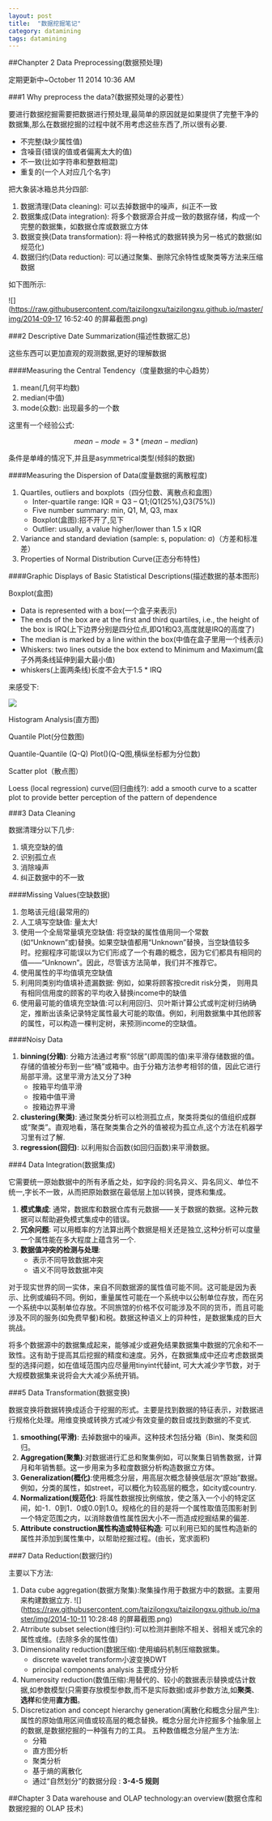 ```yaml
---
layout: post
title:  "数据挖掘笔记"
category: datamining
tags: datamining 
---
```


##Chanpter 2 Data Preprocessing(数据预处理)

定期更新中~October 11 2014 10:36 AM

###1 Why preprocess the data?(数据预处理的必要性）

要进行数据挖掘需要把数据进行预处理,最简单的原因就是如果提供了完整干净的数据集,那么在数据挖掘的过程中就不用考虑这些东西了,所以很有必要.

* 不完整(缺少属性值)
* 含噪音(错误的值或者偏离太大的值)
* 不一致(比如字符串和整数相混)
* 重复的(一个人对应几个名字)

把大象装冰箱总共分四部:

1. 数据清理(Data cleaning): 可以去掉数据中的噪声，纠正不一致
2. 数据集成(Data integration): 将多个数据源合并成一致的数据存储，构成一个完整的数据集，如数据仓库或数据立方体
3. 数据变换(Data transformation): 将一种格式的数据转换为另一格式的数据(如规范化)
4. 数据归约(Data reduction): 可以通过聚集、删除冗余特性或聚类等方法来压缩数据

如下图所示:

![](https://raw.githubusercontent.com/taizilongxu/taizilongxu.github.io/master/img/2014-09-17 16:52:40 的屏幕截图.png)

###2 Descriptive Date Summarization(描述性数据汇总)

这些东西可以更加直观的观测数据,更好的理解数据

####Measuring the Central Tendency（度量数据的中心趋势）

1. mean(几何平均数)
2. median(中值)
3. mode(众数): 出现最多的一个数

这里有一个经验公式:

$$ mean - mode = 3 * (mean - median) $$

条件是单峰的情况下,并且是asymmetrical类型(倾斜的数据)

####Measuring the Dispersion of Data(度量数据的离散程度)

1. Quartiles, outliers and boxplots（四分位数、离散点和盒图）
	* Inter-quartile range: IQR = Q3 – Q1;(Q1(25%),Q3(75%))
	* Five number summary: min, Q1, M, Q3, max
	* Boxplot(盒图):招不开了,见下
	* Outlier: usually, a value higher/lower than 1.5 x IQR
2. Variance and standard deviation (sample: s, population: σ)（方差和标准差）
3. Properties of Normal Distribution Curve(正态分布特性)

####Graphic Displays of Basic Statistical Descriptions(描述数据的基本图形)

Boxplot(盒图)

* Data is represented with a box(一个盒子来表示)
* The ends of the box are at the first and third quartiles, i.e., the height of the box is IRQ(上下边界分别是四分位点,即Q1和Q3,高度就是IRQ的高度了)
* The median is marked by a line within the box(中值在盒子里用一个线表示)
* Whiskers: two lines outside the box extend to Minimum and Maximum(盒子外两条线延伸到最大最小值)
* whiskers(上面两条线)长度不会大于1.5 * IRQ

来感受下:

![](https://raw.githubusercontent.com/taizilongxu/taizilongxu.github.io/master/img/Cpb7Fx.png)

Histogram Analysis(直方图)

Quantile Plot(分位数图)

Quantile-Quantile (Q-Q) Plot()(Q-Q图,横纵坐标都为分位数)

Scatter plot（散点图）

Loess (local regression) curve(回归曲线?): add a smooth curve to a scatter plot to provide better perception of the pattern of dependence

###3 Data Cleaning

数据清理分以下几步:

1. 填充空缺的值
2. 识别孤立点
3. 消除噪声
4. 纠正数据中的不一致

####Missing Values(空缺数据)

1. 忽略该元组(最常用的)
2. 人工填写空缺值: 量太大!
3. 使用一个全局常量填充空缺值: 将空缺的属性值用同一个常数(如“Unknown”或)替换。如果空缺值都用“Unknown”替换，当空缺值较多时。挖掘程序可能误以为它们形成了一个有趣的概念，因为它们都具有相同的值——“Unknown”。因此，尽管该方法简单，我们并不推荐它。
4. 使用属性的平均值填充空缺值
5. 利用同类别均值填补遗漏数据: 例如，如果将顾客按credit risk分类， 则用具有相同信用度的顾客的平均收入替换income中的缺值
6. 使用最可能的值填充空缺值:可以利用回归、贝叶斯计算公式或判定树归纳确定，推断出该条记录特定属性最大可能的取值。例如，利用数据集中其他顾客的属性，可以构造一棵判定树，来预测income的空缺值。

####Noisy Data

1. **binning(分箱)**: 分箱方法通过考察“邻居”(即周围的值)来平滑存储数据的值。存储的值被分布到一些“桶”或箱中。由于分箱方法参考相邻的值，因此它进行局部平滑。这里平滑方法又分了3种
	* 按箱平均值平滑
	* 按箱中值平滑
	* 按箱边界平滑
2. **clustering(聚类)**: 通过聚类分析可以检测孤立点，聚类将类似的值组织成群或“聚类”。直观地看，落在聚类集合之外的值被视为孤立点,这个方法在机器学习里有过了解.
3. **regression(回归)**: 以利用拟合函数(如回归函数)来平滑数据。

###4 Data Integration(数据集成)

它需要统一原始数据中的所有矛盾之处，如字段的:同名异义、异名同义、单位不统一,字长不一致，从而把原始数据在最低层上加以转换，提炼和集成。

1. **模式集成**: 通常，数据库和数据仓库有元数据——关于数据的数据。这种元数据可以帮助避免模式集成中的错误。
2. **冗余问题**: 可以用概率的方法算出两个数据是相关还是独立,这种分析可以度量一个属性能在多大程度上蕴含另一个.
3. **数据值冲突的检测与处理**:
	* 表示不同导致数据冲突
    * 语义不同导致数据冲突

对于现实世界的同一实体，来自不同数据源的属性值可能不同。这可能是因为表示、比例或编码不同。例如，重量属性可能在一个系统中以公制单位存放，而在另一个系统中以英制单位存放。不同旅馆的价格不仅可能涉及不同的货币，而且可能涉及不同的服务(如免费早餐)和税。数据这种语义上的异种性，是数据集成的巨大挑战。

将多个数据源中的数据集成起来，能够减少或避免结果数据集中数据的冗余和不一致性。这有助于提高其后挖掘的精度和速度。另外，在数据集成中还应考虑数据类型的选择问题，如在值域范围内应尽量用tinyint代替int, 可大大减少字节数，对于大规模数据集来说将会大大减少系统开销。

###5 Data Transformation(数据变换)

数据变换将数据转换成适合于挖掘的形式。主要是找到数据的特征表示，对数据进行规格化处理。用维变换或转换方式减少有效变量的数目或找到数据的不变式.

1. **smoothing(平滑)**: 去掉数据中的噪声。这种技术包括分箱（Bin)、聚类和回归。
2. **Aggregation(聚集)**:对数据进行汇总和聚集例如，可以聚集日销售数据，计算月和年销售额。这一步用来为多粒度数据分析构造数据立方体。
3. **Generalization(概化)**:使用概念分层，用高层次概念替换低层次“原始”数据。例如，分类的属性，如street，可以概化为较高层的概念，如city或country.
4. **Normalization(规范化)**: 将属性数据按比例缩放，使之落入一个小的特定区间，如-1．0到1．0或0.0到1.0。规格化的目的是将一个属性取值范围影射到一个特定范围之内，以消除数值性属性因大小不一而造成挖掘结果的偏差.
5. **Attribute construction属性构造或特征构造**: 可以利用已知的属性构造新的属性并添加到属性集中，以帮助挖掘过程。(由长，宽求面积)

###7 Data Reduction(数据归约)

主要以下方法:

1. Data cube aggregation(数据方聚集):聚集操作用于数据方中的数据。主要用来构建数据立方.
![](https://raw.githubusercontent.com/taizilongxu/taizilongxu.github.io/master/img/2014-10-11 10:28:48 的屏幕截图.png)
2. Atrribute subset selection(维归约):可以检测并删除不相关、弱相关或冗余的属性或维。(去除多余的属性值)
3. Dimensionality reduction(数据压缩):使用编码机制压缩数据集。
	* discrete wavelet transform小波变换DWT
    * principal components analysis 主要成分分析
4. Numerosity reduction(数值压缩):用替代的、较小的数据表示替换或估计数据,如参数模型(只需要存放模型参数,而不是实际数据)或非参数方法,如**聚类**、**选样**和使用**直方图**。
5. Discretization and concept hierarchy generation(离散化和概念分层产生):属性的原始值用区间值或较高层的概念替换。概念分层允许挖掘多个抽象层上的数据,是数据挖掘的一种强有力的工具。
五种数值概念分层产生方法:
	* 分箱
    * 直方图分析
    * 聚类分析
    * 基于熵的离散化
    * 通过“自然划分”的数据分段 :  **3-4-5 规则**

##Chapter 3 Data warehouse and OLAP technology:an overview(数据仓库和数据挖掘的 OLAP 技术)




